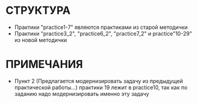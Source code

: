 # СТРУКТУРА
- Практики "practice1-7" являются практиками из старой методички
- Практики "practice3_2", "practice6_2", "practice7_2" и practice"10-29" из новой методички

# ПРИМЕЧАНИЯ
- Пункт 2 (Предлагается модернизировать задачу из предыдущей практической работы...) практики 19 лежит в practice10, 
так как по заданию надо модернизировать именно эту задачу
